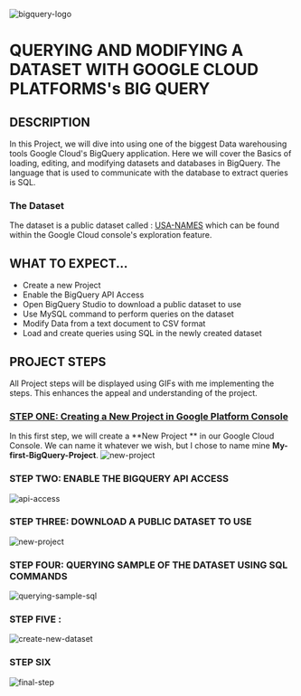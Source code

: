 ![bigquery-logo](https://github.com/deepakm925/Google-CLoud-Platform/blob/main/Querying-and-Modifying-data-with-GCP-BigQuery/resources/Bigquery-project-logo.jpg)
# QUERYING AND MODIFYING A DATASET WITH GOOGLE CLOUD PLATFORMS's BIG QUERY

## DESCRIPTION
In this Project, we will dive into using one of the biggest Data warehousing tools Google Cloud's BigQuery application. Here we will cover the Basics of loading, editing, and modifying datasets and databases in BigQuery. The language that is used to communicate with the database to extract queries is SQL. 

### The Dataset
The dataset is a public dataset called : [USA-NAMES](https://console.cloud.google.com/marketplace/product/social-security-administration/us-names?project=practical-block-410401) which can be found within the Google Cloud console's exploration feature. 

## WHAT TO EXPECT...
- Create a new Project
- Enable the BigQuery API Access
- Open BigQuery Studio to download a public dataset to use
- Use MySQL command to perform queries on the dataset
- Modify Data from a text document to CSV format
- Load and create queries using SQL in the newly created dataset

## PROJECT STEPS
All Project steps will be displayed using GIFs with me implementing the steps. This enhances the appeal and understanding of the project. 

### <ins> STEP ONE: Creating a New Project in Google Platform Console </ins>
In this first step, we will create a **New Project ** in our Google Cloud Console. We can name it whatever we wish, but I chose to name mine **My-first-BigQuery-Project**. 
![new-project](https://github.com/deepakm925/Google-CLoud-Platform/blob/main/Querying-and-Modifying-data-with-GCP-BigQuery/resources/new-project.gif)

### STEP TWO: ENABLE THE BIGQUERY API ACCESS
![api-access](https://github.com/deepakm925/Google-CLoud-Platform/blob/main/Querying-and-Modifying-data-with-GCP-BigQuery/resources/enabling-api-access.gif)

### STEP THREE: DOWNLOAD A PUBLIC DATASET TO USE
![new-project](https://github.com/deepakm925/Google-CLoud-Platform/blob/main/Querying-and-Modifying-data-with-GCP-BigQuery/resources/download-public-data-usanames.gif)

### STEP FOUR: QUERYING SAMPLE OF THE DATASET USING SQL COMMANDS
![querying-sample-sql](https://github.com/deepakm925/Google-CLoud-Platform/blob/main/Querying-and-Modifying-data-with-GCP-BigQuery/resources/querying-sample-dataset.gif)

### STEP FIVE : 
![create-new-dataset](https://github.com/deepakm925/Google-CLoud-Platform/blob/main/Querying-and-Modifying-data-with-GCP-BigQuery/resources/create-new-dataset.gif)

### STEP SIX 
![final-step](https://github.com/deepakm925/Google-CLoud-Platform/blob/main/Querying-and-Modifying-data-with-GCP-BigQuery/resources/final-querying-newquery-newdataset.gif)




